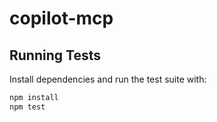# copilot-mcp

## Running Tests

Install dependencies and run the test suite with:

```bash
npm install
npm test
```
